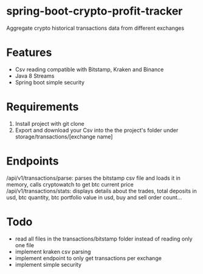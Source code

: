 # spring-boot-crypto-profit-tracker
Aggregate crypto historical transactions data from different exchanges

# Features
- Csv reading compatible with Bitstamp, Kraken and Binance
- Java 8 Streams 
- Spring boot simple security

# Requirements 
1. Install project with git clone
2. Export and download your Csv into the the project's folder under storage/transactions/[exchange name]

# Endpoints
/api/v1/transactions/parse: parses the bitstamp csv file and loads it in memory, calls cryptowatch to get btc current price
/api/v1/transactions/stats: displays details about the trades, total deposits in usd, btc quantity, btc portfolio value in usd, buy and sell order count...

# Todo
- read all files in the transactions/bitstamp folder instead of reading only one file
- implement kraken csv parsing
- implement endpoint to only get transactions per exchange
- implement simple security
